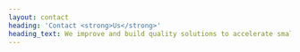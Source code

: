 ```yaml
---
layout: contact
heading: 'Contact <strong>Us</strong>'
heading_text: We improve and build quality solutions to accelerate small &amp; medium level business.
---
```


